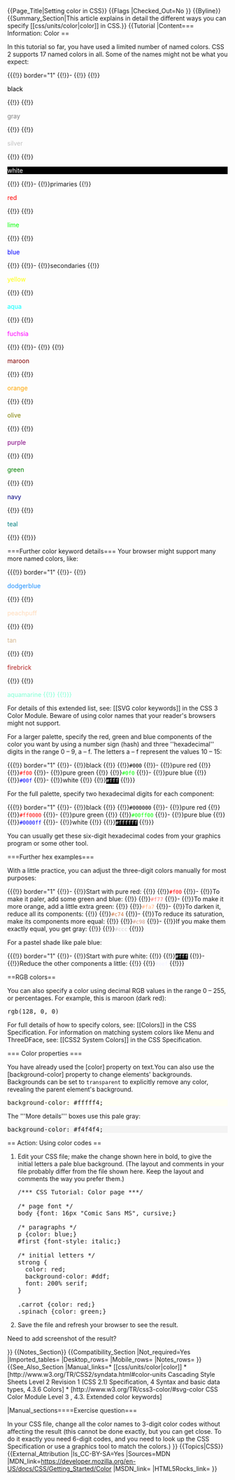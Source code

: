 {{Page_Title|Setting color in CSS}}
{{Flags
|Checked_Out=No
}}
{{Byline}}
{{Summary_Section|This article explains in detail the different ways you can specify [[css/units/color|color]] in CSS.}}
{{Tutorial
|Content=== Information: Color ==
 
In this tutorial so far, you have used a limited number of named colors. CSS 2 supports 17 named colors in all. Some of the names might not be what you expect:

{{{!}} border="1"
{{!}}-
{{!}} 
{{!}}<p style="color:black;">black</p>
{{!}} 
{{!}}<p style="color:gray;">gray</p>
{{!}} 
{{!}}<p style="color:silver;">silver</p>
{{!}} 
{{!}}<p style="color:white;background-color:black;">white</p>
{{!}} 
{{!}}-
{{!}}primaries
{{!}}<p style="color:red;">red</p>
{{!}} 
{{!}}<p style="color:lime;">lime</p>
{{!}} 
{{!}}<p style="color:blue;">blue</p>
{{!}} 
{{!}}-
{{!}}secondaries
{{!}}<p style="color:yellow;">yellow</p>
{{!}} 
{{!}}<p style="color:aqua;">aqua</p>
{{!}} 
{{!}}<p style="color:fuchsia;">fuchsia</p>
{{!}} 
{{!}}-
{{!}} 
{{!}}<p style="color:maroon;">maroon</p>
{{!}} 
{{!}}<p style="color:orange;">orange</p>
{{!}} 
{{!}}<p style="color:olive;">olive</p>
{{!}} 
{{!}}<p style="color:purple;">purple</p>
{{!}} 
{{!}}<p style="color:green;">green</p>
{{!}} 
{{!}}<p style="color:navy;">navy</p>
{{!}} 
{{!}}<p style="color:teal;">teal</p>
{{!}} 
{{!}}}                                                  
   
===Further color keyword details===
Your browser might support many more named colors, like:

{{{!}} border="1"
{{!}}-
{{!}}<p style="color:dodgerblue;">dodgerblue</p>
{{!}} 
{{!}}<p style="color:peachpuff;">peachpuff</p>
{{!}} 
{{!}}<p style="color:tan;">tan</p>
{{!}} 
{{!}}<p style="color:firebrick;">firebrick</p>
{{!}} 
{{!}}<p style="color:aquamarine;">aquamarine
{{!}} 
{{!}}} 

For details of this extended list, see: [[SVG color keywords]] in the CSS 3 Color Module. Beware of using color names that your reader's browsers might not support.
  
For a larger palette, specify the red, green and blue components of the color you want by using a number sign (hash) and three ''hexadecimal'' digits in the range 0 – 9, a – f. The letters a – f represent the values 10 – 15:

{{{!}} border="1"
{{!}}-
{{!}}black
{{!}} 
{{!}}<code style="color:#000;">#000</code>
{{!}}-
{{!}}pure red
{{!}} 
{{!}}<code style="color:#f00;">#f00</code>
{{!}}-
{{!}}pure green
{{!}} 
{{!}}<code style="color:#0f0;">#0f0</code>
{{!}}-
{{!}}pure blue
{{!}} 
{{!}}<code style="color:#00f;">#00f</code>
{{!}}-
{{!}}white
{{!}} 
{{!}}<code style="color:#fff;background-color:#000">#fff</code>
{{!}}} 

For the full palette, specify two hexadecimal digits for each component:
                             
{{{!}} border="1"
{{!}}-
{{!}}black
{{!}} 
{{!}}<code style="color:#000000;">#000000</code>
{{!}}-
{{!}}pure red
{{!}} 
{{!}}<code style="color:#ff0000;">#ff0000</code>
{{!}}-
{{!}}pure green
{{!}} 
{{!}}<code style="color:#00ff00;">#00ff00</code>
{{!}}-
{{!}}pure blue
{{!}} 
{{!}}<code style="color:#0000ff;">#0000ff</code>
{{!}}-
{{!}}white
{{!}} 
{{!}}<code style="color:#ffffff;background-color:#000000;">#ffffff</code>
{{!}}} 

You can usually get these six-digit hexadecimal codes from your graphics program or some other tool.

  
===Further hex examples=== 

With a little practice, you can adjust the three-digit colors manually for most purposes:
                                  
{{{!}} border="1"
{{!}}-
{{!}}Start with pure red:
{{!}} 
{{!}}<code style="color:#f00;">#f00</code>
{{!}}-
{{!}}To make it paler, add some green and blue:
{{!}} 
{{!}}<code style="color:#f77;">#f77</code>
{{!}}-
{{!}}To make it more orange, add a little extra green:
{{!}} 
{{!}}<code style="color:#fa7;">#fa7</code>
{{!}}-
{{!}}To darken it, reduce all its components:
{{!}} 
{{!}}<code style="color:#c74;">#c74</code>
{{!}}-
{{!}}To reduce its saturation, make its components more equal:
{{!}} 
{{!}}<code style="color:#c98;">#c98</code>
{{!}}-
{{!}}If you make them exactly equal, you get gray:
{{!}} 
{{!}}<code style="color:#ccc;">#ccc</code>
{{!}}} 

For a pastel shade like pale blue:

              
{{{!}} border="1"
{{!}}-
{{!}}Start with pure white:
{{!}} 
{{!}}<code style="color:#fff;background-color:black;">#fff</code>
{{!}}-
{{!}}Reduce the other components a little:
{{!}} 
{{!}}<code style="color:#eef;">#eef</code>
{{!}}}   

==RGB colors== 

You can also specify a color using decimal RGB values in the range 0 – 255, or percentages. For example, this is maroon (dark red):

<pre>rgb(128, 0, 0)</pre>
 
For full details of how to specify colors, see: [[Colors]] in the CSS Specification. For information on matching system colors like Menu and ThreeDFace, see: [[CSS2 System Colors]] in the CSS Specification.

=== Color properties ===
 
You have already used the [color] property on text.You can also use the [background-color] property to change elements' backgrounds. Backgrounds can be set to <code>transparent</code> to explicitly remove any color, revealing the parent element's background.

<pre style="background-color: #fffff4;">background-color: #fffff4;</pre>
 
The '''More details''' boxes use this pale gray:

 
<pre style="background-color: #f4f4f4;">background-color: #f4f4f4;</pre>
   
== Action: Using color codes ==
 
<ol>
<li><p>Edit your CSS file; make the change shown here in bold, to give the initial letters a pale blue background. (The layout and comments in your file probably differ from the file shown here. Keep the layout and comments the way you prefer them.)</p>

<pre>/*** CSS Tutorial: Color page ***/
  
/* page font */
body {font: 16px "Comic Sans MS", cursive;}
  
/* paragraphs */
p {color: blue;}
#first {font-style: italic;}
 
/* initial letters */
strong {
  color: red;
  background-color: #ddf;
  font: 200% serif;
}
 
.carrot {color: red;}
.spinach {color: green;}</pre></li>

<li><p>Save the file and refresh your browser to see the result.</p></li>
</ol> 

<p class="note">Need to add screenshot of the result?</p>
}}
{{Notes_Section}}
{{Compatibility_Section
|Not_required=Yes
|Imported_tables=
|Desktop_rows=
|Mobile_rows=
|Notes_rows=
}}
{{See_Also_Section
|Manual_links=* [[css/units/color|color]]
* [http://www.w3.org/TR/CSS2/syndata.html#color-units Cascading Style Sheets Level 2 Revision 1 (CSS 2.1) Specification, 4 Syntax and basic data types, 4.3.6 Colors]
* [http://www.w3.org/TR/css3-color/#svg-color CSS Color Module Level 3 , 4.3. Extended color keywords]

|Manual_sections====Exercise question===
 
In your CSS file, change all the color names to 3-digit color codes without affecting the result (this cannot be done exactly, but you can get close. To do it exactly you need 6-digit codes, and you need to look up the CSS Specification or use a graphics tool to match the colors.)
}}
{{Topics|CSS}}
{{External_Attribution
|Is_CC-BY-SA=Yes
|Sources=MDN
|MDN_link=https://developer.mozilla.org/en-US/docs/CSS/Getting_Started/Color
|MSDN_link=
|HTML5Rocks_link=
}}